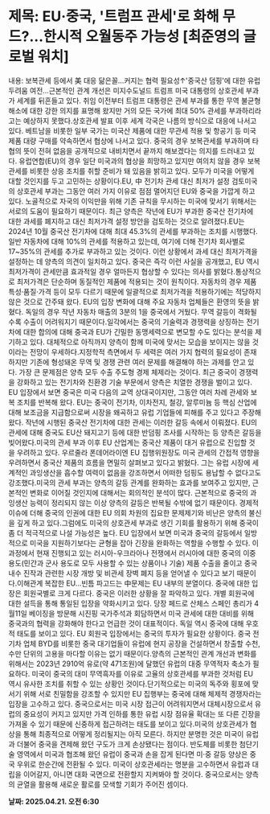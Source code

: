 # **제목: EU·중국, '트럼프 관세'로 화해 무드?…한시적 오월동주 가능성 [최준영의 글로벌 워치]**

  내용: 보복관세 등에서 美 대응 닮은꼴…커지는 협력 필요성↑'중국산 덤핑'에 대한 유럽 두려움 여전…근본적인 관계 개선은 미지수도널드 트럼프 미국 대통령의 상호관세 부과가 세계를 뒤흔들고 있다. 취임 이전부터 트럼프 대통령은 관세 부과를 통한 무역 불균형 해소에 대한 강한 의지를 표명해 왔지만 거의 모든 국가에 최대 50% 관세를 부과하리라고는 예상하지 못했다.상호관세 발표 이후 세계 각국은 나름의 방식으로 대응에 나서고 있다. 베트남을 비롯한 일부 국가는 미국산 제품에 대한 무관세 적용 및 항공기 등 미국 제품 대량 구매를 약속하면서 협상에 나서고 있다. 중국의 경우 보복관세를 부과하며 타협의 뜻이 전혀 없음을 공개적으로 내비치면서 끝까지 해보겠다는 의지를 드러내고 있다. 유럽연합(EU)의 경우 일단 미국과의 협상을 희망하고 있지만 여의치 않을 경우 보복관세를 비롯한 상응 조치를 취할 준비가 돼 있음을 밝히고 있다. 모두가 미국을 어떻게 대할 것인지를 두고 고민하는 상황이다.EU, 中 전기차 관세 대신 최저가 설정 검토미국의 상호관세 부과는 그동안 여러 가지 이유로 점점 멀어지던 EU와 중국을 가깝게 하고 있다. 노골적으로 자국의 이익만을 위해 기존 규칙을 무시하는 미국에 맞서기 위해서는 서로의 도움이 필요하기 때문이다. 최근 양측은 작년에 EU가 부과한 중국산 전기차에 대한 과세를 폐지하고 대신 최저가격 설정 방안을 검토하는 것으로 알려졌다.EU는 2024년 10월 중국산 전기차에 대해 최대 45.3%의 관세를 부과하는 조치를 시행했다. 일반 자동차에 대해 10%의 관세를 적용하고 있는데, 여기에 더해 전기차 회사별로 17~35%의 관세를 추가로 부과하고 있는 것이다. 이런 상황에서 과세 대신 최저가격을 설정하는 데 양측의 의견이 일치하고 있다. 중국은 즉각 이런 사실을 공개했고, EU 역시 최저가격이 관세만큼 효과적일 경우 얼마든지 협상할 수 있다는 의사를 밝혔다.통상적으로 최저가격은 단순하며 동질적인 제품에 적용되는 것이 원칙이다. 자동차의 경우 제품 특성·품질·가격 등이 모두 다르기 때문에 일괄적으로 최저가격을 적용하기에는 적당하지 않은 것으로 간주돼 왔다. EU의 입장 변화에 대해 주요 자동차 업체들은 환영의 뜻을 밝혔다. 독일의 경우 작년 자동차 매출의 3분의 1을 중국에서 거뒀다. 무역 갈등이 격화될수록 수출이 어려워지기 때문이다.일각에서는 중국의 기술력과 경쟁력을 상징하는 전기차에 대한 합의에 대해 중국과 EU가 긴밀한 동맹세력으로 변모할 수도 있다는 분석을 제기하고 있다. 대체적으로 아직까지 양측이 함께 미국에 맞서는 모습을 보이지는 않을 것이라는 전망이 우세하다.지정학적 측면에서 두 세력은 여러 가지 협력의 필요성이 존재하지만 기존에 형성돼온 무역 및 경쟁 관련 여러 문제를 해결해야 하는 과제를 안고 있다. 가장 큰 문제점은 양측 모두 수출 주도형 경제 체제라는 것이다. 최근 중국이 경쟁력을 강화하고 있는 전기차와 친환경 기술 부문에서 양측은 치열한 경쟁을 벌이고 있다. EU 입장에서 보면 중국은 미국 다음의 교역 상대국이지만, 그동안 여러 차례 관세와 보복 조치를 반복해 왔다. EU는 중국이 전기차, 이차전지, 철강, 알루미늄 등 핵심 산업에 대해 보조금을 지급함으로써 시장을 왜곡하고 유럽 기업들에 피해를 주고 있다고 주장해 왔다. 작년에 시행된 중국산 전기차에 대한 관세는 이러한 갈등 속에서 이뤄졌다. EU의 관세에 대해 중국도 EU산 돼지고기 등에 대한 반덤핑 조사를 시작하는 등 양측은 갈등을 빚어왔다.미국의 관세 부과 이후 EU 산업계는 중국산 제품이 대거 유럽으로 진입할 것을 우려하고 있다. 우르줄라 폰데어라이엔 EU 집행위원장도 미국 관세의 간접적 영향을 우려하면서 중국산 제품의 흐름을 면밀히 살펴보고 있다고 밝혔다. 그는 유럽 시장에 세계적인 과잉생산을 흡수할 여력이 없음을 강조하면서 어떠한 덤핑도 용납할 수 없다고도 강조했다.미국의 관세 부과는 양측의 갈등 관계를 완화하는 효과를 보여주고 있지만, 근본적인 변화로 이어질 것인지에 대해서는 회의적인 분석이 많다. 근본적으로 중국의 과잉생산 능력이 정리되지 않는 이상 양측의 갈등은 반복될 수밖에 없기 때문이다. 경제적 이슈에 더해 중국의 인권에 대한 EU 의회 차원의 집요한 문제제기와 비난은 양측의 불신을 깊게 하고 있다.그럼에도 미국의 상호관세 부과로 생긴 기회를 활용하기 위해 중국이 좀 더 적극적으로 나설 가능성은 높다. EU 입장에서 보면 미국과 중국의 갈등에서 일방적으로 미국을 지원하기보다는 균형을 잡아 긴장을 완화하는 역할을 수행할 수 있다. 이 과정에서 현재 진행되고 있는 러시아-우크라아나 전쟁에서 러시아에 대한 중국의 이중용도(민간과 군사 용도로 모두 사용할 수 있는 상품이나 기술) 제품 수출을 줄이고 중국 내수 진작과 관련한 시장 개방 및 비관세 장벽 폐지 등을 얻어낼 수 있다고 보기 때문이다.이해관계 복잡한 EU…빈틈 파고드는 中문제는 EU 내부의 분열이다. 중국에 대한 입장은 회원국별로 크게 다르다. 중국은 이러한 상황을 잘 파악하고 있다. 개별 회원국에 대한 설득을 통해 통일된 입장을 약화시키고 있다. 당장 페드로 산체스 스페인 총리가 4월11일 베이징을 방문해 시진핑 국가주석과 회담하면서 미국 관세에 대한 대비를 위해 중국과의 협력을 강화해야 한다고 언급한 것이 대표적이다. 독일 역시 중국에 대해 우호적 태도를 보이고 있다. EU 회원국 입장에서는 중국의 투자가 필요한 상황이다. 중국 전기차 업체 BYD를 비롯한 중국 대기업들이 유럽에 현지 공장을 건설하면서 창출할 수천, 수만 단위의 고용을 마다할 이유는 없기 때문이다.양측의 근본적인 관계 개선과 변화를 위해서는 2023년 2910억 유로(약 471조원)에 달했던 유럽의 대중 무역적자 축소가 필요하다. 미국이 중국의 대미 무역흑자를 이유로 고율의 상호관세를 부과한 것처럼 EU 역시 유사한 조치를 취할 수 있는 상황인 것이다.단기적으로는 미국의 독주와 횡포에 맞서기 위해 서로 친밀함을 강조할 수 있지만 EU 집행부는 중국에 대해 체제적 경쟁자라는 입장을 고수하고 있다. 중국으로서는 미국 시장 접근이 어려워지면서 대체시장으로서 유럽의 중요성이 커지고 있지만 가격 인하를 통한 유럽 시장 점유율 확대는 또 다른 긴장을 가져올 수 있기 때문에 신중하게 접근하려는 태도를 보이고 있다.미국의 상호관세가 협상을 통해 최종적으로 어떻게 정리될지는 아직 모른다. 하지만 분명한 것은 미국이 유럽과 더불어 중국을 견제해 왔던 구도가 크게 손상됐다는 점이다. 반도체를 비롯한 첨단기술 영역에서 미국과 협조해 왔던 유럽이 중국과 손을 잡게 된다면 미·중 갈등 양상은 중국 우위로 한순간에 전환될 수 있다. 미국이 상호관세라는 명분을 고수하면서 유럽과 대립을 이어갈지, 아니면 대화 국면으로 전환할지 지켜봐야 할 것이다. 중국으로서는 양측의 균열을 활용해 새로운 활로를 모색할 기회가 주어진 셈이다.

  **날짜: 2025.04.21. 오전 6:30**